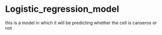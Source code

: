 # Logistic_regression_model
this is a model in which it will be predicting whether the cell is canseros or not
